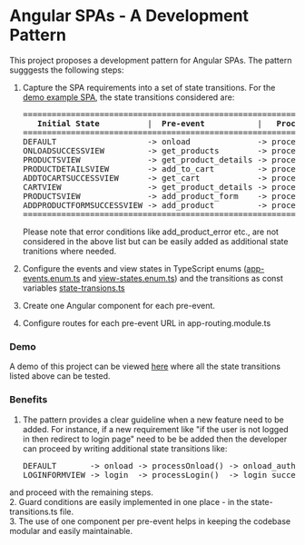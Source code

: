 # Angular SPAs - A Development Pattern

This project proposes a development pattern for Angular SPAs. The pattern sugggests the following steps:

1. Capture the SPA requirements into a set of state transitions.
   For the [demo example SPA](https://mapteb.github.io/angular-a-development-pattern), the state transitions considered are:

   <pre>
   =================================================================================================================================
      <strong>Initial State</strong>          |  <strong>Pre-event</strong>           |   <strong>Processor</strong>                |      <strong>Post-event</strong>               |  <strong>Final State</strong>
   =================================================================================================================================
   DEFAULT                   -> onload              -> processOnload()            -> onload_succcess             -> ONLOADSUCCESSVIEW
   ONLOADSUCCESSVIEW         -> get_products        -> processGetProducts()       -> get_products_succcess       -> PRODUCTSVIEW
   PRODUCTSVIEW              -> get_product_details -> processGetProductDetails() -> get_product_details_success -> PRODUCTDETAILSVIEW
   PRODUCTDETAILSVIEW        -> add_to_cart         -> processAddToCart()         -> add_to_cart_success         -> ADDTOCARTSUCCESSVIEW
   ADDTOCARTSUCCESSVIEW      -> get_cart            -> processGetCart()           -> get_cart_success            -> CARTVIEW
   CARTVIEW                  -> get_product_details -> processGetProductDetails() -> get_product_details_success -> PRODUCTDETAILSVIEW
   PRODUCTSVIEW              -> add_product_form    -> processAddProductForm()    -> add_product_form_succcess   -> ADDPRODUCTFORMSUCCESSVIEW
   ADDPRODUCTFORMSUCCESSVIEW -> add_product         -> processAddProduct()        -> add_product_succcess        -> ADDPRODUCTSUCCESSVIEW
   =================================================================================================================================
   </pre>

   Please note that error conditions like add_product_error etc., are not considered in the above list but can be easily added as additional state tranitions where needed.

2. Configure the events and view states in TypeScript enums ([app-events.enum.ts](https://github.com/mapteb/angular-a-development-pattern/blob/main/src/app/state-transitions/app-events.enum.ts) and [view-states.enum.ts](https://github.com/mapteb/angular-a-development-pattern/blob/main/src/app/state-transitions/view-states.enum.ts)) and the transitions as const variables [state-transions.ts](https://github.com/mapteb/angular-a-development-pattern/blob/main/src/app/state-transitions/state-transitions.ts)

3. Create one Angular component for each pre-event.

4. Configure routes for each pre-event URL in app-routing.module.ts

### Demo

A demo of this project can be viewed [here](https://mapteb.github.io/angular-a-development-pattern) where all the state transitions listed above can be tested.

### Benefits

1. The pattern provides a clear guideline when a new feature need to be added. For instance, if a new requirement like "if the user is not logged in then redirect to login page" need to be be added then the developer can proceed by writing additional state transitions like:

   <pre>
   DEFAULT       -> onload -> processOnload() -> onload_auth_error -> LOGINFORMVIEW
   LOGINFORMVIEW -> login  -> processLogin()  -> login_success     -> ONLOADSUCCESSVIEW
   </pre>

and proceed with the remaining steps.  
2. Guard conditions are easily implemented in one place - in the state-transitions.ts file.  
3. The use of one component per pre-event helps in keeping the codebase modular and easily maintainable.   


